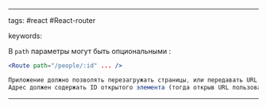 ____

tags: #react #React-router 

keywords:

В `path` параметры могут быть опциональными :

~~~jsx
<Route path="/people/:id" ... />

Приложение должно позволять перезагружать страницы, или передавать URL другим пользователям
Адрес должен содержать ID открытого элемента (тогда открыв URL пользователь попадёт на тот-же "экран")
~~~

_____


